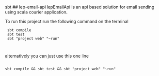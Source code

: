 sbt ## lep-email-api
lepEmailApi is an api based solution for email sending using  scala courier application. 



To run this project run the following command on the terminal 
``` 
 sbt compile
 sbt test 
 sbt "project web" "~run"
 
 
```

alternatively you can just use this one line

```
 
sbt compile && sbt test && sbt "project web" "~run"

```

